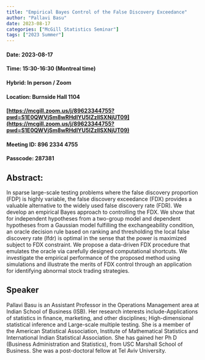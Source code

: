 ```yaml
---
title: "Empirical Bayes Control of the False Discovery Exceedance"
author: "Pallavi Basu"
date: 2023-08-17
categories: ["McGill Statistics Seminar"]
tags: ["2023 Summer"]
---
```


#### Date: 2023-08-17
#### Time: 15:30-16:30 (Montreal time)

#### Hybrid: In person / Zoom
#### Location: Burnside Hall 1104

#### [https://mcgill.zoom.us/j/89623344755?pwd=S1E0QWVjSm8wRHdIYU5IZzllSXNjUT09](https://mcgill.zoom.us/j/89623344755?pwd=S1E0QWVjSm8wRHdIYU5IZzllSXNjUT09)
#### Meeting ID: 896 2334 4755
#### Passcode: 287381



## Abstract:

In sparse large-scale testing problems where the false discovery proportion (FDP) is highly
variable, the false discovery exceedance (FDX) provides a valuable alternative to the
widely used false discovery rate (FDR). We develop an empirical Bayes approach to
controlling the FDX. We show that for independent hypotheses from a two-group model
and dependent hypotheses from a Gaussian model fulfilling the exchangeability condition,
an oracle decision rule based on ranking and thresholding the local false discovery rate
(lfdr) is optimal in the sense that the power is maximized subject to FDX constraint. We
propose a data-driven FDX procedure that emulates the oracle via carefully designed
computational shortcuts. We investigate the empirical performance of the proposed
method using simulations and illustrate the merits of FDX control through an application
for identifying abnormal stock trading strategies.

## Speaker
 
Pallavi Basu is an Assistant Professor in the Operations Management area at Indian School of Business (ISB). Her research interests include-Applications of statistics in finance, marketing, and other disciplines; High-dimensional statistical inference and Large-scale multiple testing. She is a member of the American Statistical Association, Institute of Mathematical Statistics and International Indian Statistical Association. She has gained her Ph D (Business Administration and Statistics), from USC Marshall School of Business. She was a post-doctoral fellow at Tel Aviv University.




